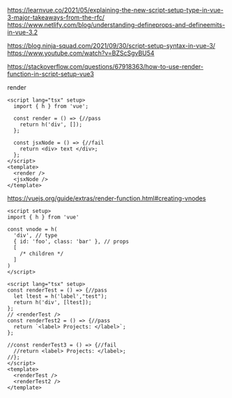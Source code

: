 https://learnvue.co/2021/05/explaining-the-new-script-setup-type-in-vue-3-major-takeaways-from-the-rfc/
https://www.netlify.com/blog/understanding-defineprops-and-defineemits-in-vue-3.2

https://blog.ninja-squad.com/2021/09/30/script-setup-syntax-in-vue-3/
https://www.youtube.com/watch?v=BZScSgvBU54


https://stackoverflow.com/questions/67918363/how-to-use-render-function-in-script-setup-vue3

render
```vue
<script lang="tsx" setup>
  import { h } from 'vue';

  const render = () => {//pass
    return h('div', []);
  };

  const jsxNode = () => {//fail
    return <div> text </div>;
  };
</script>
<template>
  <render />
  <jsxNode />
</template>
```

https://vuejs.org/guide/extras/render-function.html#creating-vnodes
```vue
<script setup>
import { h } from 'vue'

const vnode = h(
  'div', // type
  { id: 'foo', class: 'bar' }, // props
  [
    /* children */
  ]
)
</script>
```

```vue
<script lang="tsx" setup>
const renderTest = () => {//pass
  let ltest = h('label',"test");
  return h('div', [ltest]);
};
// <renderTest />
const renderTest2 = () => {//pass
  return `<label> Projects: </label>`;
};

//const renderTest3 = () => {//fail
  //return <label> Projects: </label>;
//};
</script>
<template>
  <renderTest />
  <renderTest2 />
</template>
```














